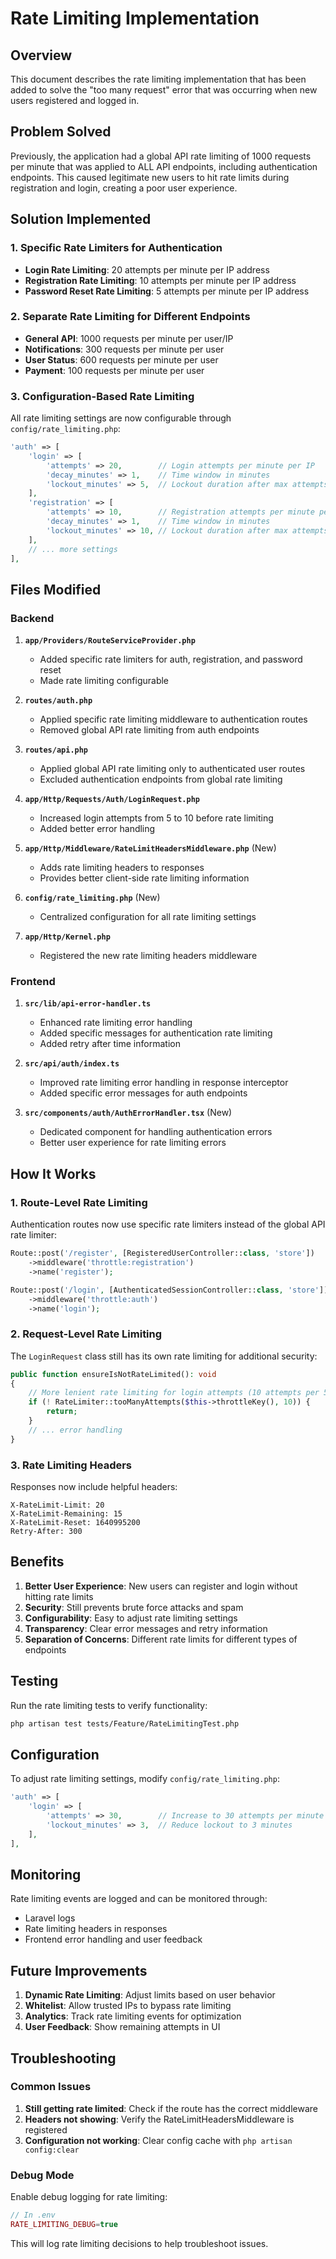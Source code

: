 # Rate Limiting Implementation

## Overview

This document describes the rate limiting implementation that has been added to solve the "too many request" error that was occurring when new users registered and logged in.

## Problem Solved

Previously, the application had a global API rate limiting of 1000 requests per minute that was applied to ALL API endpoints, including authentication endpoints. This caused legitimate new users to hit rate limits during registration and login, creating a poor user experience.

## Solution Implemented

### 1. Specific Rate Limiters for Authentication

-   **Login Rate Limiting**: 20 attempts per minute per IP address
-   **Registration Rate Limiting**: 10 attempts per minute per IP address
-   **Password Reset Rate Limiting**: 5 attempts per minute per IP address

### 2. Separate Rate Limiting for Different Endpoints

-   **General API**: 1000 requests per minute per user/IP
-   **Notifications**: 300 requests per minute per user
-   **User Status**: 600 requests per minute per user
-   **Payment**: 100 requests per minute per user

### 3. Configuration-Based Rate Limiting

All rate limiting settings are now configurable through `config/rate_limiting.php`:

```php
'auth' => [
    'login' => [
        'attempts' => 20,        // Login attempts per minute per IP
        'decay_minutes' => 1,    // Time window in minutes
        'lockout_minutes' => 5,  // Lockout duration after max attempts
    ],
    'registration' => [
        'attempts' => 10,        // Registration attempts per minute per IP
        'decay_minutes' => 1,    // Time window in minutes
        'lockout_minutes' => 10, // Lockout duration after max attempts
    ],
    // ... more settings
],
```

## Files Modified

### Backend

1. **`app/Providers/RouteServiceProvider.php`**

    - Added specific rate limiters for auth, registration, and password reset
    - Made rate limiting configurable

2. **`routes/auth.php`**

    - Applied specific rate limiting middleware to authentication routes
    - Removed global API rate limiting from auth endpoints

3. **`routes/api.php`**

    - Applied global API rate limiting only to authenticated user routes
    - Excluded authentication endpoints from global rate limiting

4. **`app/Http/Requests/Auth/LoginRequest.php`**

    - Increased login attempts from 5 to 10 before rate limiting
    - Added better error handling

5. **`app/Http/Middleware/RateLimitHeadersMiddleware.php`** (New)

    - Adds rate limiting headers to responses
    - Provides better client-side rate limiting information

6. **`config/rate_limiting.php`** (New)

    - Centralized configuration for all rate limiting settings

7. **`app/Http/Kernel.php`**
    - Registered the new rate limiting headers middleware

### Frontend

1. **`src/lib/api-error-handler.ts`**

    - Enhanced rate limiting error handling
    - Added specific messages for authentication rate limiting
    - Added retry after time information

2. **`src/api/auth/index.ts`**

    - Improved rate limiting error handling in response interceptor
    - Added specific error messages for auth endpoints

3. **`src/components/auth/AuthErrorHandler.tsx`** (New)
    - Dedicated component for handling authentication errors
    - Better user experience for rate limiting errors

## How It Works

### 1. Route-Level Rate Limiting

Authentication routes now use specific rate limiters instead of the global API rate limiter:

```php
Route::post('/register', [RegisteredUserController::class, 'store'])
    ->middleware('throttle:registration')
    ->name('register');

Route::post('/login', [AuthenticatedSessionController::class, 'store'])
    ->middleware('throttle:auth')
    ->name('login');
```

### 2. Request-Level Rate Limiting

The `LoginRequest` class still has its own rate limiting for additional security:

```php
public function ensureIsNotRateLimited(): void
{
    // More lenient rate limiting for login attempts (10 attempts per 5 minutes)
    if (! RateLimiter::tooManyAttempts($this->throttleKey(), 10)) {
        return;
    }
    // ... error handling
}
```

### 3. Rate Limiting Headers

Responses now include helpful headers:

```
X-RateLimit-Limit: 20
X-RateLimit-Remaining: 15
X-RateLimit-Reset: 1640995200
Retry-After: 300
```

## Benefits

1. **Better User Experience**: New users can register and login without hitting rate limits
2. **Security**: Still prevents brute force attacks and spam
3. **Configurability**: Easy to adjust rate limiting settings
4. **Transparency**: Clear error messages and retry information
5. **Separation of Concerns**: Different rate limits for different types of endpoints

## Testing

Run the rate limiting tests to verify functionality:

```bash
php artisan test tests/Feature/RateLimitingTest.php
```

## Configuration

To adjust rate limiting settings, modify `config/rate_limiting.php`:

```php
'auth' => [
    'login' => [
        'attempts' => 30,        // Increase to 30 attempts per minute
        'lockout_minutes' => 3,  // Reduce lockout to 3 minutes
    ],
],
```

## Monitoring

Rate limiting events are logged and can be monitored through:

-   Laravel logs
-   Rate limiting headers in responses
-   Frontend error handling and user feedback

## Future Improvements

1. **Dynamic Rate Limiting**: Adjust limits based on user behavior
2. **Whitelist**: Allow trusted IPs to bypass rate limiting
3. **Analytics**: Track rate limiting events for optimization
4. **User Feedback**: Show remaining attempts in UI

## Troubleshooting

### Common Issues

1. **Still getting rate limited**: Check if the route has the correct middleware
2. **Headers not showing**: Verify the RateLimitHeadersMiddleware is registered
3. **Configuration not working**: Clear config cache with `php artisan config:clear`

### Debug Mode

Enable debug logging for rate limiting:

```php
// In .env
RATE_LIMITING_DEBUG=true
```

This will log rate limiting decisions to help troubleshoot issues.
